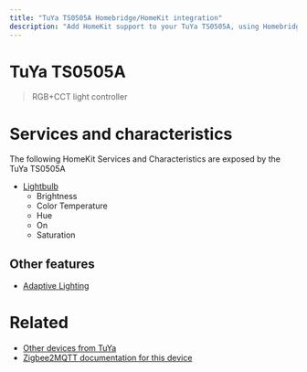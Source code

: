 ```yaml
---
title: "TuYa TS0505A Homebridge/HomeKit integration"
description: "Add HomeKit support to your TuYa TS0505A, using Homebridge, Zigbee2MQTT and homebridge-z2m."
---
```

<!---
This file has been GENERATED using src/docgen/docgen.ts
DO NOT EDIT THIS FILE MANUALLY!
-->
# TuYa TS0505A
> RGB+CCT light controller


# Services and characteristics
The following HomeKit Services and Characteristics are exposed by
the TuYa TS0505A

* [Lightbulb](../../light.md)
  * Brightness
  * Color Temperature
  * Hue
  * On
  * Saturation


## Other features
* [Adaptive Lighting](../../light.md)


# Related
* [Other devices from TuYa](../index.md#tuya)
* [Zigbee2MQTT documentation for this device](https://www.zigbee2mqtt.io/devices/TS0505A.html)